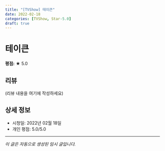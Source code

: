 ```yaml
---
title: "[TVShow] 테이큰"
date: 2022-02-18
categories: [TVShow, Star-5.0]
draft: true
---
```


# 테이큰

**평점:** ★ 5.0

## 리뷰

(리뷰 내용을 여기에 작성하세요)

## 상세 정보

- 시청일: 2022년 02월 18일
- 개인 평점: 5.0/5.0

---

*이 글은 자동으로 생성된 임시 글입니다.*
